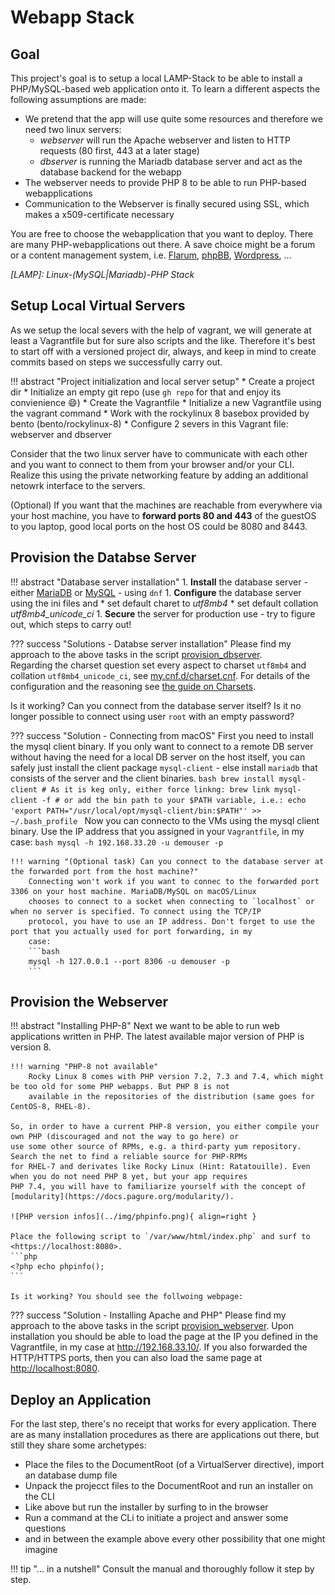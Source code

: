 # Webapp Stack

## Goal

This project's goal is to setup a local LAMP-Stack to be able to install a PHP/MySQL-based
web application onto it. To learn a different aspects the following assumptions are made:

* We pretend that the app will use quite some resources and therefore we need two linux servers:
    * *webserver* will run the Apache webserver and listen to HTTP requests (80 first, 443 at a later stage)
    * *dbserver* is running the Mariadb database server and act as the database backend for the webapp
* The webserver needs to provide PHP 8 to be able to run PHP-based webapplications
* Communication to the Webserver is finally secured using SSL, which makes a x509-certificate necessary

You are free to choose the webapplication that you want to deploy. There are many PHP-webapplications out
there. A save choice might be a forum or a content management system, i.e. [Flarum], [phpBB], [Wordpress], ...

*[LAMP]: Linux-(MySQL|Mariadb)-PHP Stack*

[Flarum]: https://flarum.org/
[phpBB]: https://www.phpbb.com/
[Wordpress]: https://de.wordpress.org/

## Setup Local Virtual Servers

As we setup the local severs with the help of vagrant, we will generate at least a Vagrantfile but for
sure also scripts and the like. Therefore it's best to start off with a versioned project dir, always,
and keep in mind to create commits based on steps we successfully carry out.

!!! abstract "Project initialization and local server setup"
    * Create a project dir
    * Initialize an empty git repo (use `gh repo` for that and enjoy its convienience :smile:)
    * Create the Vagrantfile
      * Initialize a new Vagrantfile using the vagrant command
      * Work with the rockylinux 8 basebox provided by bento (bento/rockylinux-8)
      * Configure 2 severs in this Vagrant file: webserver and dbserver

Consider that the two linux server have to communicate with each other and you want to connect to them from your browser and/or
your CLI. Realize this using the private networking feature by adding an additional netowrk interface to the servers.

(Optional) If you want that the machines are reachable from everywhere via your host machine, you have to **forward ports 80
and 443** of the guestOS to you laptop, good local ports on the host OS could be 8080 and 8443.

## Provision the Databse Server

!!! abstract "Database server installation"
    1. **Install** the database server - either [MariaDB] or [MySQL] - using `dnf`
    1. **Configure** the database server using the ini files and
        * set default charet to *utf8mb4*
        * set default collation *utf8mb4_unicode_ci*
    1. **Secure** the server for production use - try to figure out, which steps to carry out!

??? success "Solutions - Databse server installation"
    Please find my approach to the above tasks in the script [provision_dbserver].  
    Regarding the charset question set every aspect to charset `utf8mb4` and collation `utf8mb4_unicode_ci`, see
    [my.cnf.d/charset.cnf]. For details of the configuration and the reasoning see [the guide on Charsets](../guides/misc.md).

Is it working? Can you connect from the database server itself? Is it no longer possible to connect using user `root` with
an empty password?

??? success "Solution - Connecting from macOS"
    First you need to install the mysql client binary. If you only want to connect to a remote DB server without having the
    need for a local DB server on the host itself, you can safely just install the client package `mysql-client` - else install
    `mariadb` that consists of the server and the client binaries.
    ```bash
    brew install mysql-client
    # As it is keg only, either force linkng:
    brew link mysql-client -f
    # or add the bin path to your $PATH variable, i.e.:
    echo 'export PATH="/usr/local/opt/mysql-client/bin:$PATH"' >> ~/.bash_profile
    ```
    Now you can connecto to the VMs using the mysql client binary. Use the IP address that you assigned in your `Vagrantfile`, in
    my case:
    ```bash
    mysql -h 192.168.33.20 -u demouser -p
    ```

    !!! warning "(Optional task) Can you connect to the database server at the forwarded port from the host machine?"
        Connecting won't work if you want to connec to the forwarded port 3306 on your host machine. MariaDB/MySQL on macOS/Linux
        chooses to connect to a socket when connecting to `localhost` or when no server is specified. To connect using the TCP/IP
        protocol, you have to use an IP address. Don't forget to use the port that you actually used for port forwarding, in my
        case:
        ```bash
        mysql -h 127.0.0.1 --port 8306 -u demouser -p
        ```

[MariaDB]: https://mariadb.org/
[MySQL]: https://dev.mysql.com/
[provision_dbserver]: https://github.com/mrolli/webappstack/blob/main/provision_dbserver
[my.cnf.d/charset.cnf]: https://github.com/mrolli/webappstack/blob/main/my.cnf.d/charset.cnf

## Provision the Webserver

!!! abstract "Installing PHP-8"
    Next we want to be able to run web applications written in PHP. The latest available major version of PHP is version 8.

    !!! warning "PHP-8 not available"
        Rocky Linux 8 comes with PHP version 7.2, 7.3 and 7.4, which might be too old for some PHP webapps. But PHP 8 is not
        available in the repositories of the distribution (same goes for CentOS-8, RHEL-8).

    So, in order to have a current PHP-8 version, you either compile your own PHP (discouraged and not the way to go here) or
    use some other source of RPMs, e.g. a third-party yum repository. Search the net to find a reliable source for PHP-RPMs
    for RHEL-7 and derivates like Rocky Linux (Hint: Ratatouille). Even when you do not need PHP 8 yet, but your app requires
    PHP 7.4, you will have to familiarize yourself with the concept of [modularity](https://docs.pagure.org/modularity/).

    ![PHP version infos](../img/phpinfo.png){ align=right }

    Place the following script to `/var/www/html/index.php` and surf to <https://localhost:8080>.
    ```php
    <?php echo phpinfo();
    ```

    Is it working? You should see the follwoing webpage:

??? success "Solution - Installing Apache and PHP"
    Please find my approach to the above tasks in the script [provision_webserver].
    Upon installation you should be able to load the page at the IP you defined in the Vagrantfile, in my case at
    <http://192.168.33.10/>. If you also forwarded the HTTP/HTTPS ports, then you can also load the same page at
    <http://localhost:8080>.

[provision_webserver]: https://github.com/mrolli/webappstack/blob/main/provision_webserver

## Deploy an Application

For the last step, there's no receipt that works for every application. There are as many installation procedures as there are
applications out there, but still they share some archetypes:

* Place the files to the DocumentRoot (of a VirtualServer directive), import an database dump file
* Unpack the projecct files to the DocumentRoot and run an installer on the CLI
* Like above but run the installer by surfing to in the browser
* Run a command at the CLi to initiate a project and answer some questions
* and in between the example above every other possibility that one might imagine

!!! tip "... in a nutshell"
    Consult the manual and thoroughly follow it step by step.
